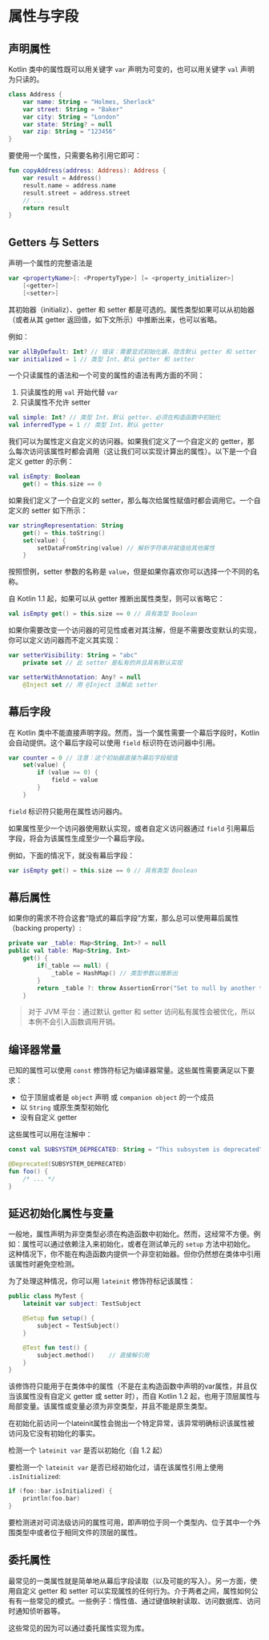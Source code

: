 # 属性与字段

## 声明属性

Kotlin 类中的属性既可以用关键字 `var` 声明为可变的，也可以用关键字 `val` 声明为只读的。

```kotlin
class Address {
    var name: String = "Holmes, Sherlock"
    var street: String = "Baker"
    var city: String = "London"
    var state: String? = null
    var zip: String = "123456"
}
```

要使用一个属性，只需要名称引用它即可：

```kotlin
fun copyAddress(address: Address): Address {
    var result = Address()
    result.name = address.name
    result.street = address.street
    // ...
    return result
}
```

## Getters 与 Setters

声明一个属性的完整语法是

```kotlin
var <propertyName>[: <PropertyType>] [= <property_initializer>]
    [<getter>]
    [<setter>]
```

其初始器（initializ）、getter 和 setter 都是可选的。属性类型如果可以从初始器（或者从其 getter 返回值，如下文所示）中推断出来，也可以省略。

例如：

```kotlin
var allByDefault: Int? // 错误：需要显式初始化器，隐含默认 getter 和 setter
var initialized = 1 // 类型 Int、默认 getter 和 setter
```

一个只读属性的语法和一个可变的属性的语法有两方面的不同：

1. 只读属性的用 `val` 开始代替 `var`
2. 只读属性不允许 setter

```kotlin
val simple: Int? // 类型 Int、默认 getter、必须在构造函数中初始化
val inferredType = 1 // 类型 Int、默认 getter
```

我们可以为属性定义自定义的访问器。如果我们定义了一个自定义的 getter，那么每次访问该属性时都会调用（这让我们可以实现计算出的属性）。以下是一个自定义 getter 的示例：

```kotlin
val isEmpty: Boolean
    get() = this.size == 0
```

如果我们定义了一个自定义的 setter，那么每次给属性赋值时都会调用它。一个自定义的 setter 如下所示：

```kotlin
var stringRepresentation: String
    get() = this.toString()
    set(value) {
        setDataFromString(value) // 解析字符串并赋值给其他属性
    }
```

按照惯例，setter 参数的名称是 `value`，但是如果你喜欢你可以选择一个不同的名称。

自 Kotlin 1.1 起，如果可以从 getter 推断出属性类型，则可以省略它：

```kotlin
val isEmpty get() = this.size == 0 // 具有类型 Boolean
```

如果你需要改变一个访问器的可见性或者对其注解，但是不需要改变默认的实现，你可以定义访问器而不定义其实现：

```kotlin
var setterVisibility: String = "abc"
    private set // 此 setter 是私有的并且具有默认实现

var setterWithAnnotation: Any? = null
    @Inject set // 用 @Inject 注解此 setter
```

## 幕后字段

在 Kotlin 类中不能直接声明字段。然而，当一个属性需要一个幕后字段时，Kotlin 会自动提供。这个幕后字段可以使用 `field` 标识符在访问器中引用。

```kotlin
var counter = 0 // 注意：这个初始器直接为幕后字段赋值
    set(value) {
        if (value >= 0) {
            field = value
        }
    }
```

`field` 标识符只能用在属性访问器内。

如果属性至少一个访问器使用默认实现，或者自定义访问器通过 `field` 引用幕后字段，将会为该属性生成至少一个幕后字段。

例如，下面的情况下，就没有幕后字段：

```kotlin
var isEmpty get() = this.size == 0 // 具有类型 Boolean
```

## 幕后属性

如果你的需求不符合这套“隐式的幕后字段”方案，那么总可以使用幕后属性（backing property）:

```kotlin
private var _table: Map<String, Int>? = null
public val table: Map<String, Int>
    get() {
        if(_table == null) {
            _table = HashMap() // 类型参数以推断出
        }
        return _table ?: throw AssertionError("Set to null by another thread")
    }
```

> 对于 JVM 平台：通过默认 getter 和 setter 访问私有属性会被优化，所以本例不会引入函数调用开销。

## 编译器常量

已知的属性可以使用 `const` 修饰符标记为编译器常量。这些属性需要满足以下要求：

- 位于顶层或者是 `object` 声明 或 `companion object` 的一个成员
- 以 `String` 或原生类型初始化
- 没有自定义 getter

这些属性可以用在注解中：

```kotlin
const val SUBSYSTEM_DEPRECATED: String = "This subsystem is deprecated"

@Deprecated(SUBSYSTEM_DEPRECATED)
fun foo() {
    /* ... */
}
```

## 延迟初始化属性与变量

一般地，属性声明为非空类型必须在构造函数中初始化。然而，这经常不方便。例如：属性可以通过依赖注入来初始化，或者在测试单元的 `setup` 方法中初始化。这种情况下，你不能在构造函数内提供一个非空初始器。但你仍然想在类体中引用该属性时避免空检测。

为了处理这种情况，你可以用 `lateinit` 修饰符标记该属性：

```kotlin
public class MyTest {
    lateinit var subject: TestSubject

    @Setup fun setup() {
        subject = TestSubject()
    }

    @Test fun test() {
        subject.method()    // 直接解引用
    }
}
```

该修饰符只能用于在类体中的属性（不是在主构造函数中声明的var属性，并且仅当该属性没有自定义 getter 或 setter 时），而自 Kotlin 1.2 起，也用于顶层属性与局部变量。该属性或变量必须为非空类型，并且不能是原生类型。

在初始化前访问一个lateinit属性会抛出一个特定异常，该异常明确标识该属性被访问及它没有初始化的事实。

检测一个 `lateinit var` 是否以初始化（自 1.2 起）

要检测一个 `lateinit var` 是否已经初始化过，请在该属性引用上使用 `.isInitialized`:

```kotlin
if (foo::bar.isInitialized) {
    println(foo.bar)
}
```

要检测进对可词法级访问的属性可用，即声明位于同一个类型内、位于其中一个外围类型中或者位于相同文件的顶层的属性。

## 委托属性

最常见的一类属性就是简单地从幕后字段读取（以及可能的写入）。另一方面，使用自定义 getter 和 setter 可以实现属性的任何行为。介于两者之间，属性如何公有有一些常见的模式。一些例子：惰性值、通过键值映射读取、访问数据库、访问时通知侦听器等。

这些常见的因为可以通过委托属性实现为库。